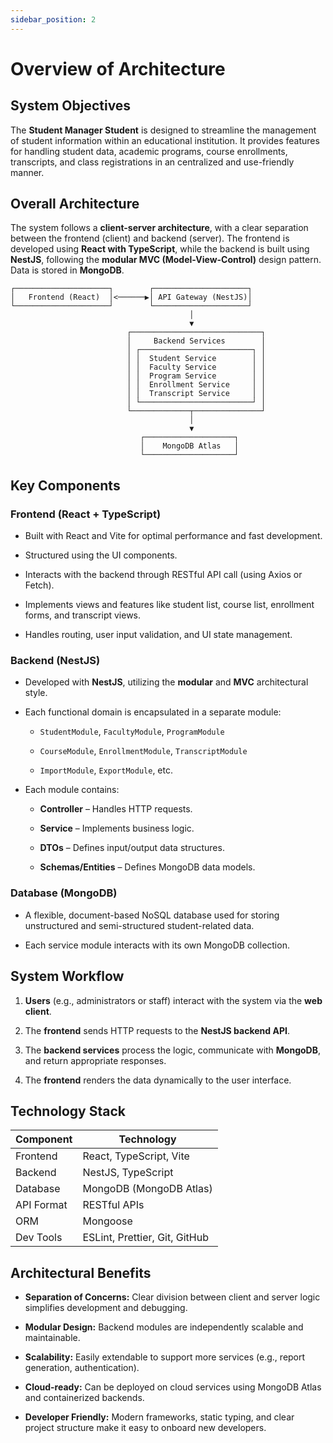 ```yaml
---
sidebar_position: 2
---
```


# Overview of Architecture

## System Objectives

The **Student Manager Student** is designed to streamline the management of student information within an educational institution. It provides features for handling student data, academic programs, course enrollments, transcripts, and class registrations in an centralized and use-friendly manner.

## Overall Architecture

The system follows a **client-server architecture**, with a clear separation between the frontend (client) and backend (server). The frontend is developed using **React with TypeScript**, while the backend is built using **NestJS**, following the **modular MVC (Model-View-Control)** design pattern. Data is stored in **MongoDB**.

```
┌─────────────────────┐        ┌─────────────────────┐
│   Frontend (React)  │<──────▶│ API Gateway (NestJS)│
└─────────────────────┘        └─────────────────────┘
                                        │
                                        ▼
                          ┌─────────────────────────────┐
                          │     Backend Services        │
                          │ ┌─────────────────────────┐ │
                          │ │  Student Service        │ │
                          │ │  Faculty Service        │ │
                          │ │  Program Service        │ │
                          │ │  Enrollment Service     │ │
                          │ │  Transcript Service     │ │
                          │ └─────────────────────────┘ │
                          └─────────────┬───────────────┘
                                        │
                                        ▼
                             ┌────────────────────┐
                             │    MongoDB Atlas   │
                             └────────────────────┘
```

## Key Components

### Frontend (React + TypeScript)

-   Built with React and Vite for optimal performance and fast development.

-   Structured using the UI components.

-   Interacts with the backend through RESTful API call (using Axios or Fetch).

-   Implements views and features like student list, course list, enrollment forms, and transcript views.

-   Handles routing, user input validation, and UI state management.

### Backend (NestJS)

-   Developed with **NestJS**, utilizing the **modular** and **MVC** architectural style.

-   Each functional domain is encapsulated in a separate module:

    -   `StudentModule`, `FacultyModule`, `ProgramModule`

    -   `CourseModule`, `EnrollmentModule`,
        `TranscriptModule`

    -   `ImportModule`, `ExportModule`, etc.

-   Each module contains:

    -   **Controller** – Handles HTTP requests.

    -   **Service** – Implements business logic.

    -   **DTOs** – Defines input/output data structures.

    -   **Schemas/Entities** – Defines MongoDB data models.

### Database (MongoDB)

-   A flexible, document-based NoSQL database used for storing unstructured and semi-structured student-related data.

-   Each service module interacts with its own MongoDB collection.

## System Workflow

1. **Users** (e.g., administrators or staff) interact with the system via the **web client**.

2. The **frontend** sends HTTP requests to the **NestJS backend API**.

3. The **backend services** process the logic, communicate with **MongoDB**, and return appropriate responses.

4. The **frontend** renders the data dynamically to the user interface.

## Technology Stack

| Component  | Technology                    |
| ---------- | ----------------------------- |
| Frontend   | React, TypeScript, Vite       |
| Backend    | NestJS, TypeScript            |
| Database   | MongoDB (MongoDB Atlas)       |
| API Format | RESTful APIs                  |
| ORM        | Mongoose                      |
| Dev Tools  | ESLint, Prettier, Git, GitHub |

## Architectural Benefits

-   **Separation of Concerns:** Clear division between client and server logic simplifies development and debugging.

-   **Modular Design:** Backend modules are independently scalable and maintainable.

-   **Scalability:** Easily extendable to support more services (e.g., report generation, authentication).

-   **Cloud-ready:** Can be deployed on cloud services using MongoDB Atlas and containerized backends.

-   **Developer Friendly:** Modern frameworks, static typing, and clear project structure make it easy to onboard new developers.
